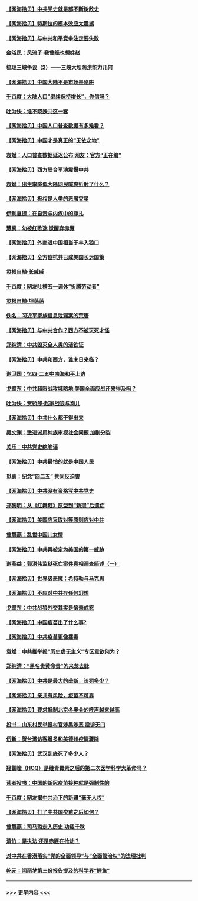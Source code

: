 #### [【网海拾贝】中共党史就是部不断树敌史](../pages/nsc993/n12932844.md?t=05090101) 
#### [【网海拾贝】特斯拉的模本效应太震撼](../pages/nsc993/n12925626.md?t=05090101) 
#### [【网海拾贝】与中共和平竞争注定要失败](../pages/nsc993/n12923326.md?t=05090101) 
#### [金浴凤：风流子‧我曾经也想姓赵](../pages/nsc993/n12920911.md?t=05090101) 
#### [梳理三峡争议（2）——三峡大坝防洪能力几何](../pages/nsc993/n12920173.md?t=05090101) 
#### [【网海拾贝】中国大陆不是市场是陷阱](../pages/nsc993/n12920143.md?t=05090101) 
#### [千百度：大陆人口“继续保持增长”，你信吗？](../pages/nsc993/n12918946.md?t=05090101) 
#### [吐为快：谁不晓妖共这一套](../pages/nsc993/n12918941.md?t=05090101) 
#### [【网海拾贝】中国人口普查数据有多难看？](../pages/nsc993/n12917822.md?t=05090101) 
#### [【网海拾贝】中国才是真正的“无依之地”](../pages/nsc993/n12915845.md?t=05090101) 
#### [袁斌：人口普查数据延迟公布 网友：官方“正在编”](../pages/nsc993/n12915748.md?t=05090101) 
#### [【网海拾贝】西方联合军演震慑中共](../pages/nsc993/n12913466.md?t=05090101) 
#### [袁斌：出生率降低大陆网民喊爽折射了什么？](../pages/nsc993/n12913365.md?t=05090101) 
#### [【网海拾贝】极权是人类的恶魔灾星](../pages/nsc993/n12910697.md?t=05090101) 
#### [伊利夏提：在自责与内疚中的挣扎](../pages/nsc993/n12910493.md?t=05090101) 
#### [慧真：勿被红歌迷 觉醒弃赤魔](../pages/nsc993/n12910485.md?t=05090101) 
#### [【网海拾贝】外商进中国相当于羊入狼口](../pages/nsc993/n12908274.md?t=05090101) 
#### [【网海拾贝】全方位抗共已成美国长远国策](../pages/nsc993/n12906878.md?t=05090101) 
#### [灵根自植‧长戚戚](../pages/nsc993/n12905585.md?t=05090101) 
#### [千百度：网友吐槽五一调休“折腾劳动者”](../pages/nsc993/n12905934.md?t=05090101) 
#### [灵根自植‧坦荡荡](../pages/nsc993/n12905562.md?t=05090101) 
#### [佚名：习近平家族信息泄漏案的荒唐](../pages/nsc993/n12904705.md?t=05090101) 
#### [【网海拾贝】与中共合作？西方不被玩死才怪](../pages/nsc993/n12903873.md?t=05090101) 
#### [郑纯清：中共毁灭全人类的活铁证](../pages/nsc993/n12903785.md?t=05090101) 
#### [【网海拾贝】中共和西方，谁末日来临？](../pages/nsc993/n12903482.md?t=05090101) 
#### [谢卫国：忆四‧二五中南海和平上访](../pages/nsc993/n12902192.md?t=05090101) 
#### [戈壁东：中共超限战攻城略地 美国全面应战还来得及吗？](../pages/nsc993/n12902297.md?t=05090101) 
#### [吐为快：贺骄郎‧赵家战狼与狗儿](../pages/nsc993/n12902280.md?t=05090101) 
#### [【网海拾贝】中共什么都干得出来](../pages/nsc993/n12897500.md?t=05090101) 
#### [吴文渊：激进派用种族审视社会问题 加剧分裂](../pages/nsc993/n12893881.md?t=05090101) 
#### [关乐：中共党史绝笔谣](../pages/nsc993/n12897270.md?t=05090101) 
#### [【网海拾贝】中共最怕的就是中国人民](../pages/nsc993/n12894705.md?t=05090101) 
#### [觅真：纪念“四二五” 共同反迫害](../pages/nsc993/n12894553.md?t=05090101) 
#### [【网海拾贝】中共没有资格写中共党史](../pages/nsc993/n12892231.md?t=05090101) 
#### [郑黎明：从《红舞鞋》原型到“新冠”后遗症](../pages/nsc993/n12890469.md?t=05090101) 
#### [【网海拾贝】美国应采取对等原则应对中共](../pages/nsc993/n12889176.md?t=05090101) 
#### [曾慧燕：乱世中国儿女情](../pages/nsc993/n12887931.md?t=05090101) 
#### [【网海拾贝】中共再被定为美国的第一威胁](../pages/nsc993/n12887580.md?t=05090101) 
#### [谢燕益：郭洪伟监狱死亡案件真相调查简述（一）](../pages/nsc993/n12885648.md?t=05090101) 
#### [【网海拾贝】世界级恶魔：希特勒与马克思](../pages/nsc993/n12884062.md?t=05090101) 
#### [【网海拾贝】不应对中共存任何幻想](../pages/nsc993/n12881460.md?t=05090101) 
#### [戈壁东：中共战狼外交其实是恼羞成怒](../pages/nsc993/n12880392.md?t=05090101) 
#### [【网海拾贝】中国疫苗出了什么事?](../pages/nsc993/n12879124.md?t=05090101) 
#### [【网海拾贝】中共疫苗更像播毒](../pages/nsc993/n12876631.md?t=05090101) 
#### [袁斌：中共推举报“历史虚无主义”专区意欲何为？](../pages/nsc993/n12876530.md?t=05090101) 
#### [郑纯清：“黑名贵黄命贵”的来龙去脉](../pages/nsc993/n12875589.md?t=05090101) 
#### [【网海拾贝】中共是最大的垄断，该罚多少？](../pages/nsc993/n12874006.md?t=05090101) 
#### [【网海拾贝】亲共有风险，疫苗不可靠](../pages/nsc993/n12872224.md?t=05090101) 
#### [【网海拾贝】要求抵制北京冬奥会的呼声越来越高](../pages/nsc993/n12868962.md?t=05090101) 
#### [投书：山东村民举报村官涉黑涉恶 投诉无门](../pages/nsc993/n12869726.md?t=05090101) 
#### [伍新：贺台湾访客增多和美德州疫情骤降](../pages/nsc993/n12865651.md?t=05090101) 
#### [【网海拾贝】武汉到底死了多少人？](../pages/nsc993/n12863707.md?t=05090101) 
#### [羟氯喹（HCQ）是继青霉素之后的第二次医学科学大革命吗？](../pages/nsc993/n12638564.md?t=05090101) 
#### [读者投书：中国的新冠疫苗接种就是强制性的](../pages/nsc993/n12859932.md?t=05090101) 
#### [千百度：网友揭中共治下的新疆“毫无人权”](../pages/nsc993/n12858385.md?t=05090101) 
#### [【网海拾贝】打了中共国疫苗之后如何？](../pages/nsc993/n12857866.md?t=05090101) 
#### [曾慧燕：司马璐走入历史 功载千秋](../pages/nsc993/n12856996.md?t=05090101) 
#### [清竹：是执法 还是赤匪在抢劫？](../pages/nsc993/n12856952.md?t=05090101) 
#### [对中共在香港落实“党的全面领导”与“全面管治权”的法理批判](../pages/nsc993/n12856929.md?t=05090101) 
#### [乾元：闫丽梦第三份报告提及的科学界“鳄鱼”](../pages/nsc993/n12855985.md?t=05090101) 

----
#### [ >>> 更早内容 <<< ](../indexes/nsc993-earlier.md)
